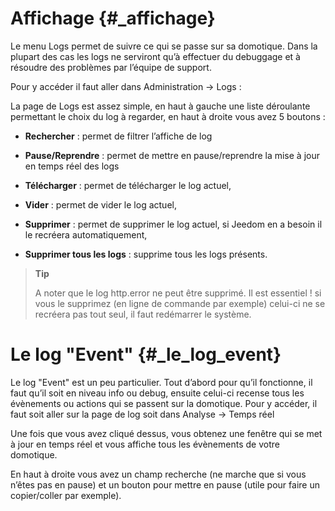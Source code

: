 Affichage {#_affichage}
=========

Le menu Logs permet de suivre ce qui se passe sur sa domotique. Dans la
plupart des cas les logs ne serviront qu’à effectuer du debuggage et à
résoudre des problèmes par l’équipe de support.

Pour y accéder il faut aller dans Administration → Logs :

La page de Logs est assez simple, en haut à gauche une liste déroulante
permettant le choix du log à regarder, en haut à droite vous avez 5
boutons :

-   **Rechercher** : permet de filtrer l’affiche de log

-   **Pause/Reprendre** : permet de mettre en pause/reprendre la mise à
    jour en temps réel des logs

-   **Télécharger** : permet de télécharger le log actuel,

-   **Vider** : permet de vider le log actuel,

-   **Supprimer** : permet de supprimer le log actuel, si Jeedom en a
    besoin il le recréera automatiquement,

-   **Supprimer tous les logs** : supprime tous les logs présents.

> **Tip**
>
> A noter que le log http.error ne peut être supprimé. Il est essentiel
> ! si vous le supprimez (en ligne de commande par exemple) celui-ci ne
> se recréera pas tout seul, il faut redémarrer le système.

Le log "Event" {#_le_log_event}
==============

Le log "Event" est un peu particulier. Tout d’abord pour qu’il
fonctionne, il faut qu’il soit en niveau info ou debug, ensuite celui-ci
recense tous les évènements ou actions qui se passent sur la domotique.
Pour y accéder, il faut soit aller sur la page de log soit dans Analyse
→ Temps réel

Une fois que vous avez cliqué dessus, vous obtenez une fenêtre qui se
met à jour en temps réel et vous affiche tous les évènements de votre
domotique.

En haut à droite vous avez un champ recherche (ne marche que si vous
n’êtes pas en pause) et un bouton pour mettre en pause (utile pour faire
un copier/coller par exemple).

